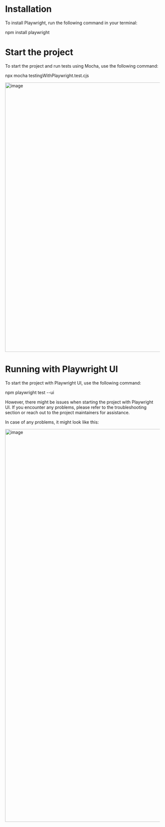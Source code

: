 # Installation

To install Playwright, run the following command in your terminal:

npm install playwright


# Start the project

To start the project and run tests using Mocha, use the following command:

npx mocha testingWithPlaywright.test.cjs


<img width="873" alt="image" src="https://github.com/albinot001/Playwright-Testing/assets/119293645/6e61d345-aa6a-4348-87da-98d031c9712a">

# Running with Playwright UI

To start the project with Playwright UI, use the following command:

npm playwright test --ui


However, there might be issues when starting the project with Playwright UI. If you encounter any problems, please refer to the troubleshooting section or reach out to the project maintainers for assistance.

In case of any problems, it might look like this:

<img width="1273" alt="image" src="https://github.com/albinot001/Playwright-Testing/assets/119293645/eb4f6ce2-da9e-4953-a484-026b223c2f67">
